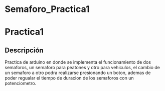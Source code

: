 # Semaforo_Practica1

# Practica1


Descripción
-------------

 Practica de arduino en donde se implementa el funcionamiento de dos semaforos, un semaforo para peatones
 y otro para vehiculos, el cambio de un semaforo a otro podra realizarse presionando un boton, ademas de poder regualar
 el tiempo de duracion de los semaforos con un potenciometro.

